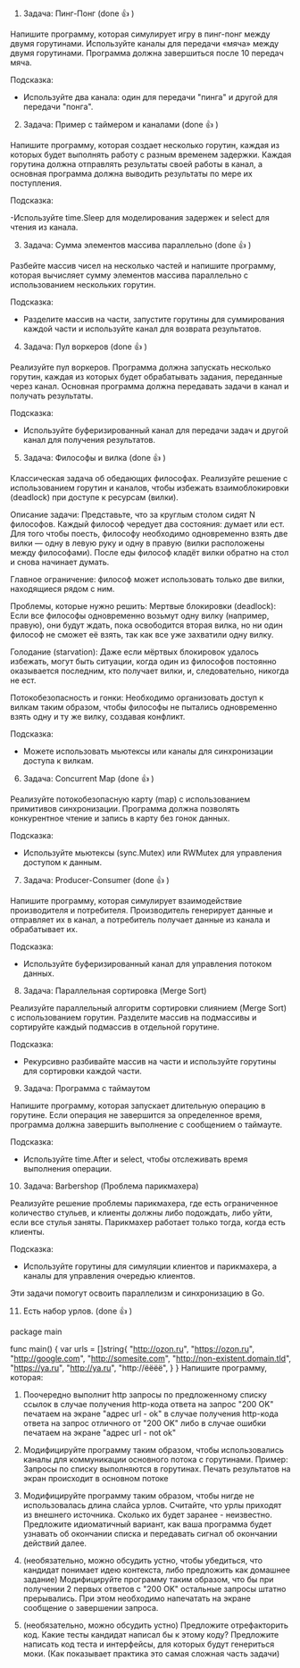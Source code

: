 1. Задача: Пинг-Понг (done :+1: )
   
Напишите программу, которая симулирует игру в пинг-понг между двумя горутинами. Используйте каналы для передачи «мяча» между двумя горутинами. Программа должна завершиться после 10 передач мяча.

Подсказка:

 - Используйте два канала: один для передачи "пинга" и другой для передачи "понга".

2. Задача: Пример с таймером и каналами (done :+1: )
   
Напишите программу, которая создает несколько горутин, каждая из которых будет выполнять работу с разным временем задержки. Каждая горутина должна отправлять результаты своей работы в канал, а основная программа должна выводить результаты по мере их поступления.

Подсказка:

-Используйте time.Sleep для моделирования задержек и select для чтения из канала.

3. Задача: Сумма элементов массива параллельно (done :+1: )
   
Разбейте массив чисел на несколько частей и напишите программу, которая вычисляет сумму элементов массива параллельно с использованием нескольких горутин.

Подсказка:

- Разделите массив на части, запустите горутины для суммирования каждой части и используйте канал для возврата результатов.
  
4. Задача: Пул воркеров (done :+1: )
   
Реализуйте пул воркеров. Программа должна запускать несколько горутин, каждая из которых будет обрабатывать задания, переданные через канал. Основная программа должна передавать задачи в канал и получать результаты.

Подсказка:

- Используйте буферизированный канал для передачи задач и другой канал для получения результатов.
  
5. Задача: Философы и вилка (done :+1: )
   
Классическая задача об обедающих философах. Реализуйте решение с использованием горутин и каналов, чтобы избежать взаимоблокировки (deadlock) при доступе к ресурсам (вилки).

Описание задачи:
Представьте, что за круглым столом сидят N философов. Каждый философ чередует два состояния: думает или ест. Для того чтобы поесть, философу необходимо одновременно взять две вилки — одну в левую руку и одну в правую (вилки расположены между философами). После еды философ кладёт вилки обратно на стол и снова начинает думать.

Главное ограничение: философ может использовать только две вилки, находящиеся рядом с ним.

Проблемы, которые нужно решить:
Мертвые блокировки (deadlock): Если все философы одновременно возьмут одну вилку (например, правую), они будут ждать, пока освободится вторая вилка, но ни один философ не сможет её взять, так как все уже захватили одну вилку.

Голодание (starvation): Даже если мёртвых блокировок удалось избежать, могут быть ситуации, когда один из философов постоянно оказывается последним, кто получает вилки, и, следовательно, никогда не ест.

Потокобезопасность и гонки: Необходимо организовать доступ к вилкам таким образом, чтобы философы не пытались одновременно взять одну и ту же вилку, создавая конфликт.

Подсказка:

- Можете использовать мьютексы или каналы для синхронизации доступа к вилкам.

6. Задача: Concurrent Map (done :+1: )
   
Реализуйте потокобезопасную карту (map) с использованием примитивов синхронизации. Программа должна позволять конкурентное чтение и запись в карту без гонок данных.

Подсказка:

- Используйте мьютексы (sync.Mutex) или RWMutex для управления доступом к данным.
  
7. Задача: Producer-Consumer (done :+1: )
   
Напишите программу, которая симулирует взаимодействие производителя и потребителя. Производитель генерирует данные и отправляет их в канал, а потребитель получает данные из канала и обрабатывает их.

Подсказка:

- Используйте буферизированный канал для управления потоком данных.
  
8. Задача: Параллельная сортировка (Merge Sort)
   
Реализуйте параллельный алгоритм сортировки слиянием (Merge Sort) с использованием горутин. Разделите массив на подмассивы и сортируйте каждый подмассив в отдельной горутине.

Подсказка:

 - Рекурсивно разбивайте массив на части и используйте горутины для сортировки каждой части.
   
9. Задача: Программа с таймаутом
    
Напишите программу, которая запускает длительную операцию в горутине. Если операция не завершится за определенное время, программа должна завершить выполнение с сообщением о таймауте.

Подсказка:

- Используйте time.After и select, чтобы отслеживать время выполнения операции.
  
10. Задача: Barbershop (Проблема парикмахера)
    
Реализуйте решение проблемы парикмахера, где есть ограниченное количество стульев, и клиенты должны либо подождать, либо уйти, если все стулья заняты. Парикмахер работает только тогда, когда есть клиенты.

Подсказка:

- Используйте горутины для симуляции клиентов и парикмахера, а каналы для управления очередью клиентов.

Эти задачи помогут освоить параллелизм и синхронизацию в Go.


11. Есть набор урлов. (done :+1: )


package main

func main() {
  var urls = []string{
    "http://ozon.ru",
    "https://ozon.ru",
    "http://google.com",
    "http://somesite.com",
    "http://non-existent.domain.tld",
    "https://ya.ru",
    "http://ya.ru",
    "http://ёёёё",
  }
}
Напишите программу, которая:

1. Поочередно выполнит http запросы по предложенному списку ссылок
в случае получения http-кода ответа на запрос "200 OK" печатаем на экране "адрес url - ok"
в случае получения http-кода ответа на запрос отличного от "200 OK" либо в случае ошибки печатаем на экране "адрес url - not ok"

2. Модифицируйте программу таким образом, чтобы использовались каналы для коммуникации основного потока с горутинами. Пример:
Запросы по списку выполняются в горутинах.
Печать результатов на экран происходит в основном потоке

3. Модифицируйте программу таким образом, чтобы нигде не использовалась длина слайса урлов. Считайте, что урлы приходят из внешнего источника. Сколько их будет заранее - неизвестно. Предложите идиоматичный вариант, как ваша программа будет узнавать об окончании списка и передавать сигнал об окончании действий далее.
4. (необязательно, можно обсудить устно, чтобы убедиться, что кандидат понимает идею контекста, либо предложить как домашнее задание) Модифицируйте программу таким образом, что бы при получении 2 первых ответов с "200 OK" остальные запросы штатно прерывались.
При этом необходимо напечатать на экране сообщение о завершении запроса.
5. (необязательно, можно обсудить устно) Предложите отрефакторить код. Какие тесты кандидат написал бы к этому коду?
Предложите написать код теста и интерфейсы, для которых будут генериться моки. (Как показывает практика это самая сложная часть задачи)
